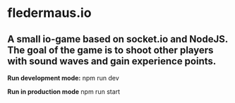 # <a src="www.fledermaus.io">fledermaus.io</a>
## A small io-game based on socket.io and NodeJS. The goal of the game is to shoot other players with sound waves and gain experience points.

**Run development mode:**
npm run dev

**Run in production mode**
npm run start
